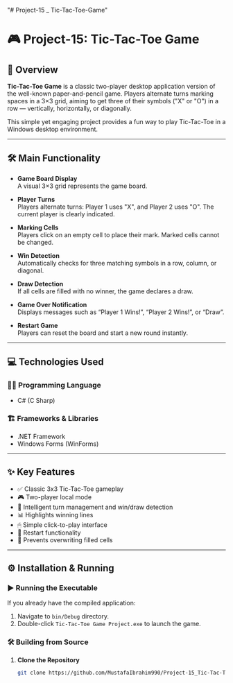 "# Project-15 _ Tic-Tac-Toe-Game" 

# 🎮 Project-15: Tic-Tac-Toe Game

## 🧩 Overview

**Tic-Tac-Toe Game** is a classic two-player desktop application version of the well-known paper-and-pencil game. Players alternate turns marking spaces in a 3×3 grid, aiming to get three of their symbols ("X" or "O") in a row — vertically, horizontally, or diagonally.

This simple yet engaging project provides a fun way to play Tic-Tac-Toe in a Windows desktop environment.

---

## 🛠 Main Functionality

- **Game Board Display**  
  A visual 3×3 grid represents the game board.

- **Player Turns**  
  Players alternate turns: Player 1 uses "X", and Player 2 uses "O". The current player is clearly indicated.

- **Marking Cells**  
  Players click on an empty cell to place their mark. Marked cells cannot be changed.

- **Win Detection**  
  Automatically checks for three matching symbols in a row, column, or diagonal.

- **Draw Detection**  
  If all cells are filled with no winner, the game declares a draw.

- **Game Over Notification**  
  Displays messages such as “Player 1 Wins!”, “Player 2 Wins!”, or “Draw”.

- **Restart Game**  
  Players can reset the board and start a new round instantly.

---

## 💻 Technologies Used

### 🧑‍💻 Programming Language
- C# (C Sharp)

### 🏗 Frameworks & Libraries
- .NET Framework  
- Windows Forms (WinForms)

---

## ✨ Key Features

- ✅ Classic 3x3 Tic-Tac-Toe gameplay  
- 🎮 Two-player local mode  
- 🧠 Intelligent turn management and win/draw detection  
- 📊 Highlights winning lines  
- 🖱 Simple click-to-play interface  
- 🔄 Restart functionality  
- 🚫 Prevents overwriting filled cells  

---

## ⚙️ Installation & Running

### ▶️ Running the Executable

If you already have the compiled application:

1. Navigate to `bin/Debug` directory.
2. Double-click `Tic-Tac-Toe Game Project.exe` to launch the game.

### 🛠 Building from Source

1. **Clone the Repository**
   ```bash
   git clone https://github.com/MustafaIbrahim990/Project-15_Tic-Tac-Toe-Game.git